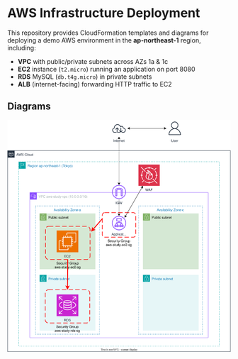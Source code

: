 # AWS Infrastructure Deployment

This repository provides CloudFormation templates and diagrams for deploying a demo AWS environment in the **ap-northeast-1** region, including:

- **VPC** with public/private subnets across AZs 1a & 1c
- **EC2** instance (`t2.micro`) running an application on port 8080
- **RDS** MySQL (`db.t4g.micro`) in private subnets
- **ALB** (internet-facing) forwarding HTTP traffic to EC2

## Diagrams

![Current Infra Diagram](diagrams/infra-diagram_v2.svg)
